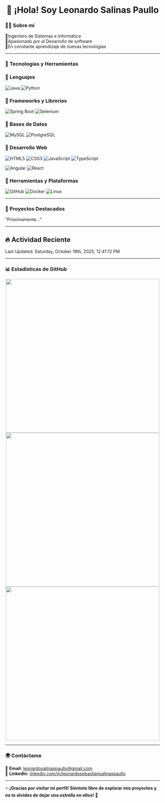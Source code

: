 <h1 align="center">👋 ¡Hola! Soy Leonardo Salinas Paullo</h1>  

### 👨‍💻 Sobre mí

🔹Ingeniero de Sistemas e Informática  
🔹Apasionado por al Desarrollo de software  
🔹En constante aprendizaje de nuevas tecnologías

---

### 🚀 Tecnologías y Herramientas  

### 🔹 Lenguajes  

![Java](https://img.shields.io/badge/Java-ED8B00?style=for-the-badge&logo=openjdk&logoColor=white) ![Python](https://img.shields.io/badge/Python-3776AB?style=for-the-badge&logo=python&logoColor=white)

### 🔹 Frameworks y Librerías  

![Spring Boot](https://img.shields.io/badge/Spring_Boot-6DB33F?style=for-the-badge&logo=spring&logoColor=white) ![Selenium](https://img.shields.io/badge/Selenium-43B02A?style=for-the-badge&logo=selenium&logoColor=white)

### 🔹 Bases de Datos  

![MySQL](https://img.shields.io/badge/MySQL-4479A1?style=for-the-badge&logo=mysql&logoColor=white) ![PostgreSQL](https://img.shields.io/badge/PostgreSQL-316192?style=for-the-badge&logo=postgresql&logoColor=white)

### 🔹 Desarrollo Web  

![HTML5](https://img.shields.io/badge/HTML5-E34F26?style=for-the-badge&logo=html5&logoColor=white) ![CSS3](https://img.shields.io/badge/CSS3-1572B6?style=for-the-badge&logo=css3&logoColor=white) ![JavaScript](https://img.shields.io/badge/JavaScript-F7DF1E?style=for-the-badge&logo=javascript&logoColor=black) ![TypeScript](https://img.shields.io/badge/TypeScript-3178C6?style=for-the-badge&logo=typescript&logoColor=white)

![Angular](https://img.shields.io/badge/Angular-DD0031?style=for-the-badge&logo=angular&logoColor=white) ![React](https://img.shields.io/badge/React-61DAFB?style=for-the-badge&logo=react&logoColor=black)

### 🔹 Herramientas y Plataformas  

![GitHub](https://img.shields.io/badge/GitHub-181717?style=for-the-badge&logo=github&logoColor=white) ![Docker](https://img.shields.io/badge/Docker-2496ED?style=for-the-badge&logo=docker&logoColor=white) ![Linux](https://img.shields.io/badge/Linux-FCC624?style=for-the-badge&logo=linux&logoColor=black)

---

### 📌 Proyectos Destacados  

"Próximamente..."

---

## 🔥 Actividad Reciente  
<!--RECENT_ACTIVITY:start-->
<!--RECENT_ACTIVITY:end-->
<!--RECENT_ACTIVITY:last_update-->
Last Updated: Saturday, October 18th, 2025, 12:41:12 PM
<!--RECENT_ACTIVITY:last_update_end-->

---

### 📊 Estadísticas de GitHub  

<div align="center">

<td align="center">
      <img src="https://github-readme-stats.vercel.app/api?username=LeoSebasSP&show_icons=true&theme=radical" width="500px"/>
    </td>

<td align="center">
  <img src="https://github-readme-streak-stats.herokuapp.com/?user=LeoSebasSP&theme=radical" width="500px"/>
</td>

<td align="center">
      <img src="https://github-readme-stats.vercel.app/api/top-langs/?username=LeoSebasSP&layout=compact&langs_count=6&theme=radical" width="500px"/>
    </td>
</div>

---

### 🌍 Contáctame  

📩 **Email:** [leonardosalinaspaullo@gmail.com](mailto:leonardosalinaspaullo@gmail.com)  
💼 **LinkedIn:** [linkedin.com/in/leonardosebastiansalinaspaullo](www.linkedin.com/in/leonardosebastiansalinaspaullo)  

---

⭐ **¡Gracias por visitar mi perfil! Siéntete libre de explorar mis proyectos y no te olvides de dejar una estrella en ellos!** 🚀
